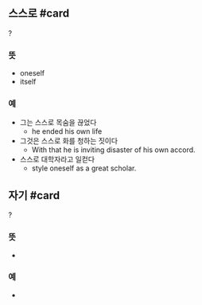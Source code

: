 ## 스스로 #card
?
### 뜻
- oneself
- itself
### 예
- 그는 스스로 목숨을 끊었다
	- he ended his own life
- 그것은 스스로 화를 청하는 짓이다
	- With that he is inviting disaster of his own accord.
- 스스로 대학자라고 일컫다
	- style oneself as a great scholar.

## 자기 #card
?
### 뜻
-
### 예
-
